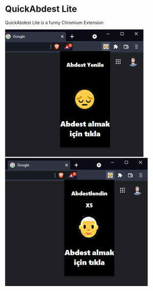 # QuickAbdest Lite

QuickAbdest Lite is a funny Chromium Extension

![Preview1](qa1.png)
![Preview2](qa2.png)
